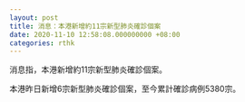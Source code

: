 ```yaml
---
layout: post
title: 消息：本港新增約11宗新型肺炎確診個案
date: 2020-11-10 12:58:08.000000000 +08:00
categories: rthk
---
```


消息指，本港新增約11宗新型肺炎確診個案。

本港昨日新增6宗新型肺炎確診個案，至今累計確診病例5380宗。
